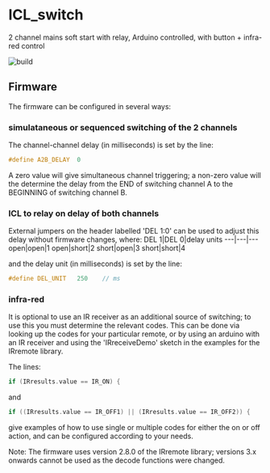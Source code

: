 # ICL_switch

2 channel mains soft start with relay, Arduino controlled, with button + infra-red control

![build](https://user-images.githubusercontent.com/6553778/143658608-37163e32-2962-423f-8783-c5e60a1794e1.jpg)

## Firmware

The firmware can be configured in several ways:

### simulataneous or sequenced switching of the 2 channels

The channel-channel delay (in milliseconds) is set by the line:
```C
#define A2B_DELAY  0
```
A zero value will give simultaneous channel triggering; a non-zero value will the determine the delay from the END of switching channel A to the BEGINNING of switching channel B.

### ICL to relay on delay of both channels

External jumpers on the header labelled 'DEL 1:0' can be used to adjust this delay without firmware changes, where:
DEL 1|DEL 0|delay units
---|---|---
open|open|1
open|short|2
short|open|3
short|short|4

and the delay unit (in milliseconds) is set by the line:
```C
#define DEL_UNIT   250    // ms
```

### infra-red

It is optional to use an IR receiver as an additional source of switching; to use this you must determine the relevant codes. This can be done via looking up the codes for your particular remote, or by using an arduino with an IR receiver and using the 'IRreceiveDemo' sketch in the examples for the IRremote library.

The lines:
```C
if (IRresults.value == IR_ON) {
```
and
```C
if ((IRresults.value == IR_OFF1) || (IRresults.value == IR_OFF2)) {
```
give examples of how to use single or multiple codes for either the on or off action, and can be configured according to your needs.

Note: The firmware uses version 2.8.0 of the IRremote library; versions 3.x onwards cannot be used as the decode functions were changed.
